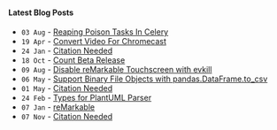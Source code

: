 #### Latest Blog Posts

<!-- BLOG-POST-LIST:START -->
* `03 Aug` - [Reaping Poison Tasks In Celery](https://duckpond.ch/python/2025/08/04/reaping-poison-tasks-in-celery.html)
* `19 Apr` - [Convert Video For Chromecast](https://duckpond.ch/bash/2022/04/20/convert-video-for-chromecast.html)
* `24 Jan` - [Citation Needed](https://duckpond.ch/citation%20needed/2021/01/25/citation-needed.html)
* `18 Oct` - [Count Beta Release](https://duckpond.ch/count/2020/10/19/count-beta-release.html)
* `09 Aug` - [Disable reMarkable Touchscreen with evkill](https://duckpond.ch/evkill/bash/2020/08/10/disable-reMarkable-touchscreen-with-evkill.html)
* `06 May` - [Support Binary File Objects with pandas.DataFrame.to_csv](https://duckpond.ch/python/bash/2020/05/07/support-binary-file-objects-with-pandas.dataframe.to_csv.html)
* `01 May` - [Citation Needed](https://duckpond.ch/citation%20needed/2020/05/02/citation-needed.html)
* `24 Feb` - [Types for PlantUML Parser](https://duckpond.ch/plantuml-parser/javascript/2020/02/25/types-for-plantuml-parser.html)
* `07 Jan` - [reMarkable](https://duckpond.ch/nix/bash/2020/01/08/reMarkable.html)
* `07 Nov` - [Citation Needed](https://duckpond.ch/citation%20needed/2019/11/08/citation-needed.html)<!-- BLOG-POST-LIST:END -->
